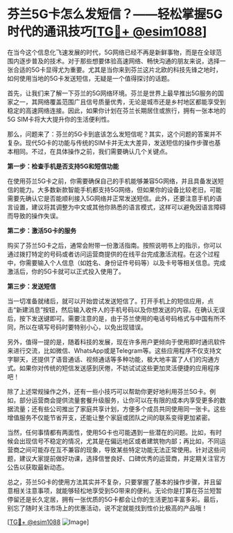 # 芬兰5G卡怎么发短信？——轻松掌握5G时代的通讯技巧[[TG💪+ @esim1088](https://t.me/s/esim1088)]

在当今这个信息化飞速发展的时代，5G网络已经不再是新鲜事物，而是在全球范围内逐步普及的技术。对于那些想要体验高速网络、畅快沟通的朋友来说，选择一张合适的5G卡显得尤为重要。尤其是当你来到芬兰这片北欧的科技先锋之地时，如何使用当地的5G卡发送短信，无疑是一个值得探讨的话题。

首先，让我们来了解一下芬兰的5G网络环境。芬兰是世界上最早推出5G服务的国家之一，其网络覆盖范围广且信号质量优秀，无论是城市还是乡村地区都能享受到稳定的高速网络连接。因此，如果你计划在芬兰长期居住或旅行，拥有一张本地的5G SIM卡将大大提升你的生活便利性。

那么，问题来了：芬兰的5G卡到底该怎么发短信呢？其实，这个问题的答案并不复杂。现代5G卡的功能与传统的SIM卡并无太大差异，发送短信的操作步骤也基本相同。不过，在具体操作之前，我们需要确认几个关键点。

**第一步：检查手机是否支持5G和短信功能**

在使用芬兰5G卡之前，你需要确保自己的手机能够兼容5G网络，并且具备发送短信的能力。大多数新款智能手机都支持5G网络，但如果你的设备比较老旧，可能需要先确认它是否能顺利接入5G网络并正常发送短信。此外，还要注意手机的语言设置，建议将其调整为中文或其他你熟悉的语言模式，这样可以避免因语言障碍而导致的操作失误。

**第二步：激活5G卡的服务**

购买了芬兰5G卡之后，通常会附带一份激活指南。按照说明书上的指示，你可以通过拨打特定的号码或者访问运营商提供的在线平台完成激活流程。在这个过程中，你需要输入个人信息（如姓名、身份证件号码等）以及卡号等相关信息。完成激活后，你的5G卡就可以正式投入使用了。

**第三步：发送短信**

当一切准备就绪后，就可以开始尝试发送短信了。打开手机上的短信应用，点击“新建消息”按钮，然后输入收件人的手机号码以及你想发送的内容。在确认无误后，按下发送键即可。需要注意的是，由于芬兰使用的电话号码格式与中国有所不同，所以在填写号码时要特别小心，以免出现错误。

另外，值得一提的是，随着科技的发展，现在许多用户更倾向于使用即时通讯软件来进行交流，比如微信、WhatsApp或是Telegram等。这些应用程序不仅支持文字聊天，还提供了语音通话、视频通话等多种功能，极大地丰富了人们的沟通方式。如果你对传统的短信发送感到厌倦，不妨试试这些更加灵活便捷的应用程序吧！

除了上述常规操作之外，还有一些小技巧可以帮助你更好地利用芬兰5G卡。例如，部分运营商会提供流量套餐升级服务，让你可以在有限的成本内享受更多的数据流量；还有些公司推出了家庭共享计划，方便多个成员共同使用同一张卡。这些增值服务不仅能节省开支，还能让整个家庭或团队之间的联系变得更加紧密。

当然，任何事情都有两面性，使用5G卡也可能遇到一些潜在的问题。比如，有时候会出现信号不稳定的情况，尤其是在偏远地区或者建筑物内部；再比如，不同运营商之间可能存在互不兼容的现象，导致某些特定功能无法正常使用。针对这些问题，建议大家提前做好功课，选择信誉良好、口碑优秀的运营商，并定期关注官方公告以获取最新动态。

总之，芬兰5G卡的使用方法其实并不复杂，只要掌握了基本的操作步骤，并且留意相关注意事项，就能够轻松地享受到5G带来的便利。无论你是打算在芬兰短暂停留还是长久定居，拥有一张优质的5G卡都会让你的生活更加丰富多彩。最后，别忘了随时关注市场上的优惠活动，说不定就能找到性价比极高的产品哦！

[[TG💪+ @esim1088](https://t.me/s/esim1088) ![Image](https://i.postimg.cc/4NQfJmqS/Snipaste-2025-05-13-00-14-12.png)]